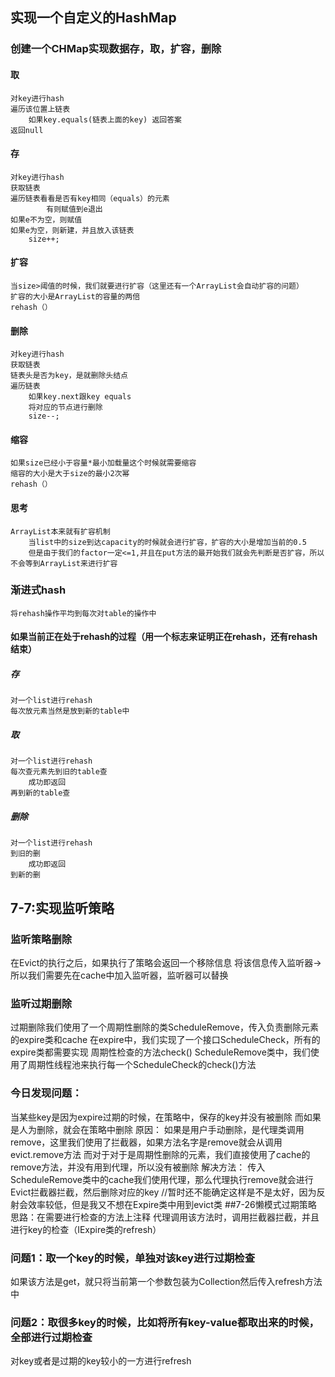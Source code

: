
## 实现一个自定义的HashMap
### 创建一个CHMap实现数据存，取，扩容，删除
#### 取
    对key进行hash
    遍历该位置上链表
        如果key.equals(链表上面的key) 返回答案
    返回null
#### 存
    对key进行hash
    获取链表
    遍历链表看看是否有key相同（equals）的元素
            有则赋值到e退出
    如果e不为空，则赋值
    如果e为空，则新建，并且放入该链表
        size++;
#### 扩容
    当size>阈值的时候，我们就要进行扩容（这里还有一个ArrayList会自动扩容的问题）
    扩容的大小是ArrayList的容量的两倍
    rehash（）
#### 删除
    对key进行hash
    获取链表
    链表头是否为key，是就删除头结点
    遍历链表
        如果key.next跟key equals
        将对应的节点进行删除
        size--;
#### 缩容
    如果size已经小于容量*最小加载量这个时候就需要缩容
    缩容的大小是大于size的最小2次幂
    rehash（）
#### 思考
    ArrayList本来就有扩容机制
        当list中的size到达capacity的时候就会进行扩容，扩容的大小是增加当前的0.5
        但是由于我们的factor一定<=1,并且在put方法的最开始我们就会先判断是否扩容，所以不会等到ArrayList来进行扩容
### 渐进式hash
    将rehash操作平均到每次对table的操作中
#### 如果当前正在处于rehash的过程（用一个标志来证明正在rehash，还有rehash结束）
##### 存
    对一个list进行rehash
    每次放元素当然是放到新的table中
##### 取
    对一个list进行rehash
    每次查元素先到旧的table查
        成功即返回
    再到新的table查
##### 删除
    对一个list进行rehash
    到旧的删
        成功即返回
    到新的删
## 7-7:实现监听策略
### 监听策略删除
在Evict的执行之后，如果执行了策略会返回一个移除信息
将该信息传入监听器->所以我们需要先在cache中加入监听器，监听器可以替换
### 监听过期删除
过期删除我们使用了一个周期性删除的类ScheduleRemove，传入负责删除元素的expire类和cache
在expire中，我们实现了一个接口ScheduleCheck，所有的expire类都需要实现 周期性检查的方法check()
ScheduleRemove类中，我们使用了周期性线程池来执行每一个ScheduleCheck的check()方法
### 今日发现问题：
当某些key是因为expire过期的时候，在策略中，保存的key并没有被删除
而如果是人为删除，就会在策略中删除
原因：
    如果是用户手动删除，是代理类调用remove，这里我们使用了拦截器，如果方法名字是remove就会从调用evict.remove方法
    而对于对于是周期性删除的元素，我们直接使用了cache的remove方法，并没有用到代理，所以没有被删除
解决方法：
    传入ScheduleRemove类中的cache我们使用代理，那么代理执行remove就会进行Evict拦截器拦截，然后删除对应的key
    //暂时还不能确定这样是不是太好，因为反射会效率较低，但是我又不想在Expire类中用到evict类
##7-26懒模式过期策略
思路：在需要进行检查的方法上注释
代理调用该方法时，调用拦截器拦截，并且进行key的检查（IExpire类的refresh）
### 问题1：取一个key的时候，单独对该key进行过期检查
如果该方法是get，就只将当前第一个参数包装为Collection然后传入refresh方法中
### 问题2：取很多key的时候，比如将所有key-value都取出来的时候，全部进行过期检查
对key或者是过期的key较小的一方进行refresh